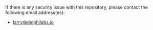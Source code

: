 If there is any security issue with this repository, please contact the following email address(es):

- larry@delphilabs.io
